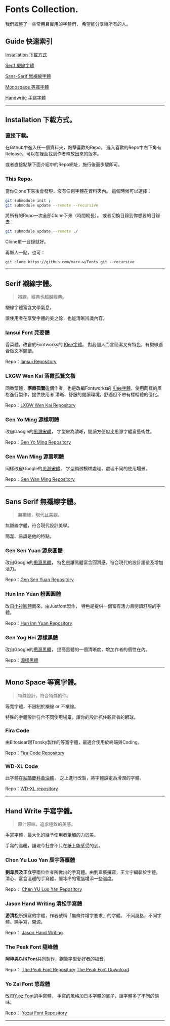 # Fonts Collection.

我們統整了一些常用且實用的字體們，
希望能分享給所有的人。

## Guide 快速索引

[Installation 下載方式](#installation-下載方式)

[Serif 襯線字體](#serif-襯線字體)

[Sans-Serif 無襯線字體](#sans-serif-無襯線字體)

[Monospace 等寬字體](#mono-space-等寬字體)

[Handwrite 手寫字體](#hand-write-手寫字體)

---

## Installation 下載方式。

### 直接下載。

在Github中進入任一個資料夾，點擊喜歡的Repo。
進入喜歡的Repo中右下角有Release，可以在裡面找到作者釋放出來的版本。

或者直接點擊下面介紹中的Repo網址，施行後面步驟即可。

### This Repo。

當你Clone下來後會發現，沒有任何字體在資料夾內。
這個時候可以選擇：
```bash
git submodule init ; 
git submodule update --remote --recursive
```
將所有的Repo一次全部Clone下來（時間較長）。
或者切換目錄到你想要的目錄去：
```bash
git submodule update --remote ./
```
Clone單一目錄就好。

再懶人一點，也可：
```
git clone https://github.com/marx-w/Fonts.git --recursive
```

---

## Serif 襯線字體。

> 襯線，經典也超越經典。

襯線字體富含文學氣息，

讓使用者在享受字體的美之餘，也能清晰辨識內容。

### Iansui Font 芫荽體

香菜體，改自於Fontworks的 [Klee字體](https://github.com/fontworks-fonts/Klee)。
對我個人而言簡潔又有特色，有襯線適合做文本閱讀。

Repo：[Iansui Repository](https://github.com/ButTaiwan/iansui.git)

### LXGW Wen Kai 落霞孤鶩文楷

同香菜體，**落霞孤鶩**這個作者，也是改編Fontworks的
[Klee字體](https://github.com/fontworks-fonts/Klee)。使用同樣的風格進行製作，提供使用者
清晰、舒服的閱讀環境，舒適但不帶有標楷體的僵化。

Repo：[LXGW Wen Kai Repository](https://github.com/lxgw/LxgwWenKai.git)

### Gen Yo Ming 源樣明體

改自Google的[思源宋體](https://github.com/adobe-fonts/source-han-serif/)，
字型較為清晰，閱讀方便但比思源字體富藝術性。

Repo：[Gen Yo Ming Repository](https://github.com/ButTaiwan/genyo-font.git)

### Gen Wan Ming 源雲明體

同樣改自Google的[思源宋體](https://github.com/adobe-fonts/source-han-serif/)，
字型稍微模糊處理，處理不同的使用場景。

Repo：[Gen Wan Ming Repository](https://github.com/ButTaiwan/genwan-font.git)

---

## Sans Serif 無襯線字體。

> 無襯線，現代且美觀。

無襯線字體，符合現代設計美學。

簡潔、易識是他的特點。

### Gen Sen Yuan 源泉圓體

改自Google的[思源黑體](https://github.com/adobe-fonts/source-han-sans/)，
特色是讓黑體富含圓滑感，符合現代的設計語彙及增加活力。

Repo：[Gen Sen Yuan Repository](https://github.com/ButTaiwan/gensen-font.git)

### Hun Inn Yuan 粉圓圓體

改自[小衫圓體](https://github.com/googlefonts/kosugi-maru.git)而來，由Justfont製作，
特色是提供一個富有活力且閱讀舒服的字體。

Repo：[Hun Inn Yuan Repository](https://github.com/justfont/open-huninn-font.git)

### Gen Yog Hei 源樣黑體

改自Google的[思源黑體](https://github.com/adobe-fonts/source-han-sans/)，
提高黑體的一個清晰度，增加作者的個性在內。

Repo：[源樣黑體](https://github.com/ButTaiwan/genyog-font.git)

---

## Mono Space 等寬字體。

> 特殊設計，符合特殊的你。

等寬字體，不限制於襯線 or 不襯線。

特殊的字體設計符合不同使用場景，讓你的設計抓住觀賞者的眼球。

### Fira Code 

由Eltosiear跟Tonsky製作的等寬字體，最適合使用於終端與Coding。

Repo：[Fira Code Repository](https://github.com/tonsky/FiraCode.git)

### WD-XL Code

此字體在[站酷慶科黃油體](https://www.github.com/googlefonts/zcool-qingke-huangyou)，
之上進行改製，將字體設定為滑潤的字體。

Repo：[WD-XL repository](https://github.com/NightFurySL2001/WD-XL-font.git)

---

## Hand Write 手寫字體。

> 原汁原味，追求極致的美感。

手寫字體，最大化的給予使用者筆觸的力於美。

手寫的溫暖，讓現今社會不只在紙上能感受的到。

### Chen Yu Luo Yan 辰宇落雁體

**劉韋辰及王立宇**兩位作者所做出的手寫體。由劉韋辰撰寫，王立宇編輯於字體。
清心、富含溫暖的手寫體，讓冰冷的電腦增添一些溫度。

Repo：
[Chen YU Luo Yan Repository](https://github.com/Chenyu-otf/chenyuluoyan_thin.git)

### Jason Hand Writing 清松手寫體

**游清松**所撰寫的字體，作者號稱「無條件增字要求」的字體。
不同風格，不同字體。純手寫，開源。

Repo：
[Jason Hand Writing](https://github.com/jasonhandwriting/JasonHandwriting.git)

### The Peak Font 隨峰體

**阿坤與CJKFont**共同製作，鋼筆字型愛好者的福音。

Repo：
[The Peak Font Repository](https://github.com/xlfont/the-peak-font.git)
[The Peak Font Download](https://cjkfonts.io/blog/ThePeakFont)

### Yo Zai Font 悠哉體

改自[Y.oz Font](http://yozvox.web.fc2.com/)的手寫體。
手寫的風格加日本字體的底子，讓字體多了不同的韻味。

Repo：
[Yozai Font Repository](https://github.com/lxgw/yozai-font.git)

---